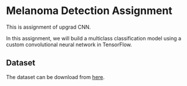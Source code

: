 # Melanoma Detection Assignment

This is assignment of upgrad CNN.

In this assignment, we will build a multiclass classification model using a custom convolutional neural network in TensorFlow. 



## Dataset
The dataset can be download from [here](https://drive.google.com/file/d/1xLfSQUGDl8ezNNbUkpuHOYvSpTyxVhCs/view?usp=sharing).
